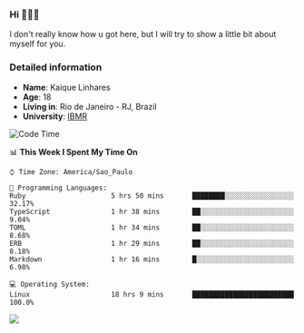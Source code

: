 ### Hi 🙋🏽‍♂️

I don't really know how u got here, but I will try to show a little bit about myself for you.

### Detailed information

* **Name**: Kaique Linhares
* **Age**: 18
* **Living in**: Rio  de Janeiro - RJ, Brazil
* **University**: [IBMR](https://www.ibmr.br/)

<!--START_SECTION:waka-->
![Code Time](http://img.shields.io/badge/Code%20Time-303%20hrs%2013%20mins-blue)

📊 **This Week I Spent My Time On** 

```text
⌚︎ Time Zone: America/Sao_Paulo

💬 Programming Languages: 
Ruby                     5 hrs 50 mins       ████████░░░░░░░░░░░░░░░░░   32.17% 
TypeScript               1 hr 38 mins        ██░░░░░░░░░░░░░░░░░░░░░░░   9.04% 
TOML                     1 hr 34 mins        ██░░░░░░░░░░░░░░░░░░░░░░░   8.68% 
ERB                      1 hr 29 mins        ██░░░░░░░░░░░░░░░░░░░░░░░   8.18% 
Markdown                 1 hr 16 mins        █░░░░░░░░░░░░░░░░░░░░░░░░   6.98%

💻 Operating System: 
Linux                    18 hrs 9 mins       █████████████████████████   100.0%

```


<!--END_SECTION:waka-->

<a href="https://www.linkedin.com/in/kaique-linhares-25a840208/"  target="_blank"><img src="https://img.shields.io/badge/-LinkedIn-%230077B5?style=for-the-badge&logo=linkedin&logoColor=white" target="_blank"></a>
